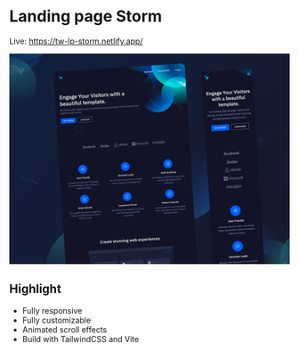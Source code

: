 # Landing page Storm

Live: https://tw-lp-storm.netlify.app/

![preview](public/tw-lp-storm.jpg)

## Highlight

- Fully responsive
- Fully customizable
- Animated scroll effects
- Build with TailwindCSS and Vite
